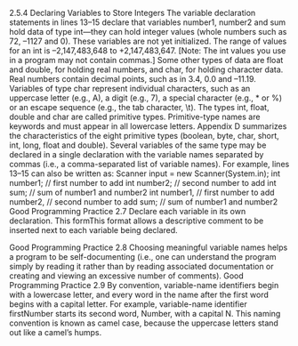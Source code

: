 2.5.4 Declaring Variables to Store Integers
The variable declaration statements in lines 13–15
declare that variables number1, number2 and sum hold data of type int—they can hold integer values (whole numbers such as 72, –1127 and 0). These variables are not yet initialized. The range of values for an int is –2,147,483,648 to +2,147,483,647. [Note: The int
values you use in a program may not contain commas.]
Some other types of data are float and double, for holding real numbers, and char,
for holding character data. Real numbers contain decimal points, such as in 3.4, 0.0 and
–11.19. Variables of type char represent individual characters, such as an uppercase letter
(e.g., A), a digit (e.g., 7), a special character (e.g., * or %) or an escape sequence (e.g., the
tab character, \t). The types int, float, double and char are called primitive types.
Primitive-type names are keywords and must appear in all lowercase letters. Appendix D
summarizes the characteristics of the eight primitive types (boolean, byte, char, short,
int, long, float and double).
Several variables of the same type may be declared in a single declaration with the variable names separated by commas (i.e., a comma-separated list of variable names). For
example, lines 13–15 can also be written as:
Scanner input = new Scanner(System.in);
int number1; // first number to add
int number2; // second number to add
int sum; // sum of number1 and number2
int number1, // first number to add
 number2, // second number to add
 sum; // sum of number1 and number2
Good Programming Practice 2.7
Declare each variable in its own declaration. This formThis format allows a descriptive comment
to be inserted next to each variable being declared. 

Good Programming Practice 2.8
Choosing meaningful variable names helps a program to be self-documenting (i.e., one
can understand the program simply by reading it rather than by reading associated documentation or creating and viewing an excessive number of comments).
Good Programming Practice 2.9
By convention, variable-name identifiers begin with a lowercase letter, and every word in
the name after the first word begins with a capital letter. For example, variable-name identifier firstNumber starts its second word, Number, with a capital N. This naming convention is known as camel case, because the uppercase letters stand out like a camel’s humps.